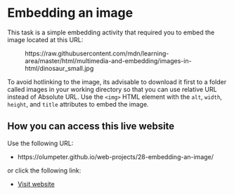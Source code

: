 <h1>Embedding an image</h1>

<p>
  This task is a simple embedding activity that required you to embed the image located at  this URL:
</p>
<dd>
  https://raw.githubusercontent.com/mdn/learning-area/master/html/multimedia-and-embedding/images-in-html/dinosaur_small.jpg
</dd>
<p>
  To avoid hotlinking to the image, its advisable to download it first to a folder called images in your working directory so that you can use relative URL instead of Absolute URL. Use the <code>&lt;img&gt;</code> HTML element with the <code>alt</code>, <code>width</code>, <code>height</code>, and <code>title</code> attributes to embed the image.
</p>

<h2>How you can access this live website</h2>
 
<p>Use the following URL:</p>
<ul>
  <li>https://olumpeter.github.io/web-projects/28-embedding-an-image/</li>
</ul>
<p>or click the following link:</p> 
<ul>
  <li><a href="https://olumpeter.github.io/web-projects/28-embedding-an-image/">
    Visit website</a></li>
</ul>
